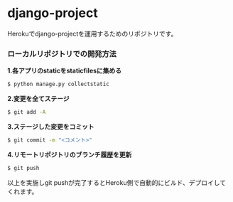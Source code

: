 # django-project
Herokuでdjango-projectを運用するためのリポジトリです。

### ローカルリポジトリでの開発方法
**1.各アプリのstaticをstaticfilesに集める**
```bash
$ python manage.py collectstatic
```

**2.変更を全てステージ**
```bash
$ git add -A
```

**3.ステージした変更をコミット**
```bash
$ git commit -m "<コメント>" 
```

**4.リモートリポジトリのブランチ履歴を更新**
```bash
$ git push 
```

以上を実施しgit pushが完了するとHeroku側で自動的にビルド、デプロイしてくれます。
